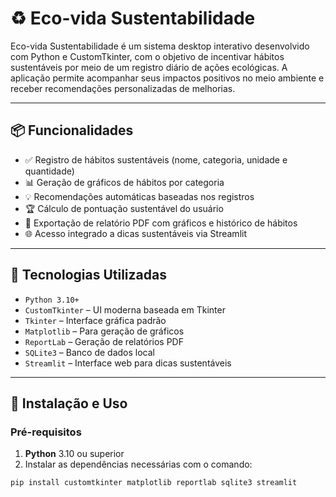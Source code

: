 # ♻ Eco-vida Sustentabilidade

Eco-vida Sustentabilidade é um sistema desktop interativo desenvolvido com Python e CustomTkinter, com o objetivo de incentivar hábitos sustentáveis por meio de um registro diário de ações ecológicas. 
A aplicação permite acompanhar seus impactos positivos no meio ambiente e receber recomendações personalizadas de melhorias.

---

## 📦 Funcionalidades

- ✅ Registro de hábitos sustentáveis (nome, categoria, unidade e quantidade)
- 📊 Geração de gráficos de hábitos por categoria
- 💡 Recomendações automáticas baseadas nos registros
- 🏆 Cálculo de pontuação sustentável do usuário
- 📄 Exportação de relatório PDF com gráficos e histórico de hábitos
- 🌐 Acesso integrado a dicas sustentáveis via Streamlit

---

## 🧰 Tecnologias Utilizadas

- `Python 3.10+`
- `CustomTkinter` – UI moderna baseada em Tkinter
- `Tkinter` – Interface gráfica padrão
- `Matplotlib` – Para geração de gráficos
- `ReportLab` – Geração de relatórios PDF
- `SQLite3` – Banco de dados local
- `Streamlit` – Interface web para dicas sustentáveis

---

## 🔧 **Instalação e Uso**

### Pré-requisitos

1. **Python** 3.10 ou superior
2. Instalar as dependências necessárias com o comando:

```bash
pip install customtkinter matplotlib reportlab sqlite3 streamlit
